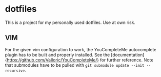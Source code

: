# dotfiles
This is a project for my personally used dotfiles.
Use at own risk.

## VIM
For the given vim configuration to work, the YouCompleteMe autocomplete plugin has to be built and properly installed. See the [documentation]{https://github.com/Valloric/YouCompleteMe/} for further reference.
Note that submodules have to be pulled with `git submodule update --init --recursive`.
